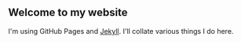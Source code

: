 ## Welcome to my website
I'm using GitHub Pages and [Jekyll](https://jekyllrb.com/). I'll collate various things I do here.
